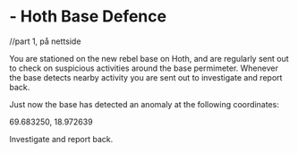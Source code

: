 # - Hoth Base Defence

//part 1, på nettside

You are stationed on the new rebel base on Hoth, and are regularly sent out to check on suspicious activities around the base permimeter.
Whenever the base detects nearby activity you are sent out to investigate and report back.

Just now the base has detected an anomaly at the following coordinates:

69.683250, 18.972639

Investigate and report back.







